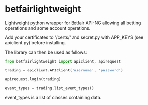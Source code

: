 # betfairlightweight

Lightweight python wrapper for Betfair API-NG allowing all betting operations and some account operations.

Add your certificates to '/certs/' and secret.py with APP_KEYS (see apiclient.py) before installing.

The library can then be used as follows:

```python
from betfairlightweight import apiclient, apirequest

trading = apiclient.APIClient('username', 'password')

apirequest.login(trading)
```


```python
event_types = trading.list_event_types()
```

event_types is a list of classes containing data.